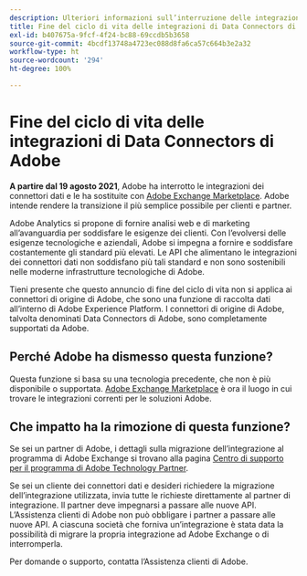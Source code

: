 ```yaml
---
description: Ulteriori informazioni sull’interruzione delle integrazioni di Data Connectors di Adobe Analytics.
title: Fine del ciclo di vita delle integrazioni di Data Connectors di Analytics
exl-id: b407675a-9fcf-4f24-bc88-69ccdb5b3658
source-git-commit: 4bcdf13748a4723ec088d8fa6ca57c664b3e2a32
workflow-type: ht
source-wordcount: '294'
ht-degree: 100%

---
```


# Fine del ciclo di vita delle integrazioni di Data Connectors di Adobe

**A partire dal 19 agosto 2021**, Adobe ha interrotto le integrazioni dei connettori dati e le ha sostituite con [Adobe Exchange Marketplace](https://exchange.adobe.com/experiencecloud.analytics.html#product). Adobe intende rendere la transizione il più semplice possibile per clienti e partner.

Adobe Analytics si propone di fornire analisi web e di marketing all’avanguardia per soddisfare le esigenze dei clienti. Con l’evolversi delle esigenze tecnologiche e aziendali, Adobe si impegna a fornire e soddisfare costantemente gli standard più elevati. Le API che alimentano le integrazioni dei connettori dati non soddisfano più tali standard e non sono sostenibili nelle moderne infrastrutture tecnologiche di Adobe.

Tieni presente che questo annuncio di fine del ciclo di vita non si applica ai connettori di origine di Adobe, che sono una funzione di raccolta dati all’interno di Adobe Experience Platform. I connettori di origine di Adobe, talvolta denominati Data Connectors di Adobe, sono completamente supportati da Adobe.

## Perché Adobe ha dismesso questa funzione?

Questa funzione si basa su una tecnologia precedente, che non è più disponibile o supportata. [Adobe Exchange Marketplace](https://exchange.adobe.com/experiencecloud.analytics.html#product) è ora il luogo in cui trovare le integrazioni correnti per le soluzioni Adobe.

## Che impatto ha la rimozione di questa funzione?

Se sei un partner di Adobe, i dettagli sulla migrazione dell’integrazione al programma di Adobe Exchange si trovano alla pagina [Centro di supporto per il programma di Adobe Technology Partner](https://adobeexchangeec.zendesk.com/hc/en-us/articles/360003867071-Adobe-Analytics-Integration-Tools).

Se sei un cliente dei connettori dati e desideri richiedere la migrazione dell’integrazione utilizzata, invia tutte le richieste direttamente al partner di integrazione. Il partner deve impegnarsi a passare alle nuove API. L’Assistenza clienti di Adobe non può obbligare i partner a passare alle nuove API. A ciascuna società che forniva un’integrazione è stata data la possibilità di migrare la propria integrazione ad Adobe Exchange o di interromperla.

Per domande o supporto, contatta l’Assistenza clienti di Adobe.
